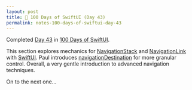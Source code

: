 ```yaml
---
layout: post
title: 📔 100 Days of SwiftUI (Day 43)
permalink: notes-100-days-of-swiftui-day-43
---
```


Completed [Day 43](https://www.hackingwithswift.com/100/swiftui/43) in [100 Days of SwiftUI](https://www.hackingwithswift.com/100/swiftui).

This section explores mechanics for [NavigationStack](https://developer.apple.com/documentation/swiftui/navigationstack) and [NavigationLink](https://developer.apple.com/documentation/swiftui/navigationlink) with [SwiftUI](https://developer.apple.com/documentation/swiftui). Paul introduces [navigationDestination](https://developer.apple.com/documentation/swiftui/view/navigationdestination(for:destination:)) for more granular control.  Overall, a very gentle introduction to advanced navigation techniques. 

On to the next one...
